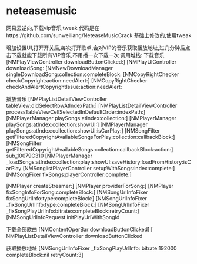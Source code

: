 # neteasemusic
网易云逆向,下载vip音乐,tweak
代码是在https://github.com/sunweiliang/NeteaseMusicCrack 基础上修改的,使用tweak

增加设置UI,打开开关后,每次打开歌单,会对VIP的音乐获取播放地址,过几分钟后点击下载就能下载所有VIP音乐,不用播一次下载一次
调用堆栈:
下载音乐
[NMPlayViewController downloadButtonClicked:]
[NMPlayUIController downloadSong:
[NMNewDownloadManager singleDownloadSong:collection:completeBlock:
[NMCopyRightChecker checkCopyright:action:needAlert:]
[NMCopyRightChecker checkAndAlertCopyrightIssue:action:needAlert:


播放音乐
[NMPlayListDetailViewController tableView:didSelectRowAtIndexPath:]
[NMPlayListDetailViewController processTableViewCellSelectedInDefaultOrder:indexPath:]
[NMPlayerManager playSongs:atIndex:collection:]
[NMPlayerManager playSongs:atIndex:collection:showUI:]
[NMPlayerManager playSongs:atIndex:collection:showUI:isCarPlay:]
[NMSongFilter getFilteredCopyrightAvailableSongsForPlay:collection:callbackBlock:]
[NMSongFilter getFilteredCopyrightAvailableSongs:collection:callbackBlock:action:]
sub_10079C310
[NMPlayerManager _loadSongs:atIndex:collection:play:showUI:saveHistory:loadFromHistory:isCarPlay
[NMSonglistPlayerController setupWithSongs:index:complete:]
[NMSongFixer fixSongs:playerController:complete:]

[NMPlayer createStreamer:]
[NMPlayer providerForSong:]
[NMPlayer fixSongInfoForSong:completeBlock:]
[NMSongUrlInfoFixer fixSongUrlInfo:type:completeBlock:]
[NMSongUrlInfoFixer _fixSongUrlInfo:type:completeBlock:]
[NMSongUrlInfoFixer _fixSongPlayUrlInfo:bitrate:completeBlock:retryCount:]
[NMSongUrlInfoRequest initPlayUrlWithSongId 


下载全部歌曲
[NMContentOperBar downloadButtonClicked]
[ NMPlayListDetailViewController downloadButtonClicked

获取播放地址
[NMSongUrlInfoFixer _fixSongPlayUrlInfo: bitrate:192000 completeBlock:nil retryCount:3]


